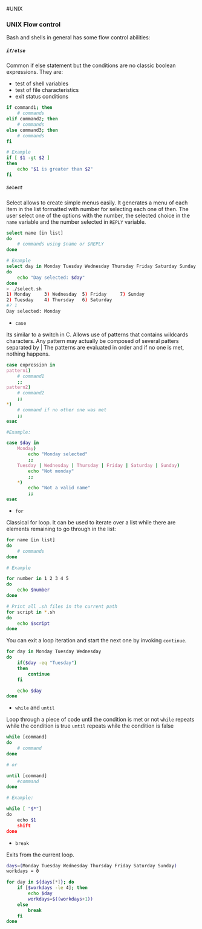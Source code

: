 #UNIX 

### UNIX Flow control

Bash and shells in general has some flow control abilities: 

##### `if/else`

Common if else statement but the conditions are no classic boolean expressions. They are: 

* test of shell variables
* test of file characteristics
* exit status conditions

```bash
if command1; then
	# commands
elif command2; then
	# commands
else command3; then
	# commands
fi

# Example 
if [ $1 -gt $2 ]
then 
	echo "$1 is greater than $2"
fi
```

##### `Select`

Select allows to create simple menus easily. It generates a menu of each item in the list formatted with number for selecting each one of then. 
The user select one of the options with the number, the selected choice in the `name` variable and the number selected in `REPLY` variable. 

```bash
select name [in list]
do 
	# commands using $name or $REPLY
done

# Example
select day in Monday Tuesday Wednesday Thursday Friday Saturday Sunday
do
	echo "Day selected: $day"
done
> ./select.sh
1) Monday     3) Wednesday  5) Friday     7) Sunday
2) Tuesday    4) Thursday   6) Saturday
#? 1
Day selected: Monday
```

* `case`

Its similar to a switch in C. 
Allows use of patterns that contains wildcards characters. 
Any pattern may actually be composed of several patters separated by | 
The patterns are evaluated in order and if no one is met, nothing happens. 

```bash
case expression in
pattern1) 
	# command1
	;;
pattern2)
	# command2
	;; 
*) 
	# command if no other one was met
	;; 
esac

#Example: 

case $day in 
    Monday)
        echo "Monday selected"
        ;;
    Tuesday | Wednesday | Thursday | Friday | Saturday | Sunday) 
        echo "Not monday"
        ;;
    *)
        echo "Not a valid name"
        ;;
esac
```

* `for` 

Classical for loop. It can be used to iterate over a list while there are elements remaining to go through in the list:  

```bash
for name [in list]
do
	# commands
done

# Example

for number in 1 2 3 4 5
do
	echo $number
done

# Print all .sh files in the current path
for script in *.sh
do
	echo $script
done
```

You can exit a loop iteration and start the next one by invoking `continue`. 

```bash
for day in Monday Tuesday Wednesday
do 
	if($day -eq "Tuesday")
	then
		continue
	fi

	echo $day
done
```

* `while` and `until`

Loop through a piece of code until the condition is met or not
`while` repeats while the condition is true
`until` repeats while the condition is false

```bash
while [command]
do 
	# command
done

# or 

until [command]
	#command
done

# Example: 

while [ "$*"]
do
	echo $1
	shift
done
```

* `break`

Exits from the current loop. 

```bash
days=(Monday Tuesday Wednesday Thursday Friday Saturday Sunday)
workdays = 0

for day in ${days[*]}; do
	if [$workdays -le 4]; then
		echo $day
		workdays=$((workdays+1))
	else
		break
	fi
done
```

